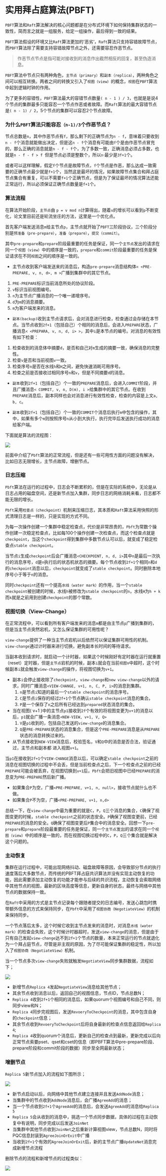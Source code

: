 # 实用拜占庭算法(PBFT)
`PBFT`算法和`Raft`算法解决的核心问题都是在分布式环境下如何保持集群状态的一致性，简而言之就是一组服务，给定一组操作，最后得到一致的结果。

`PBFT`算法假设的环境又比`Raft`算法更加的’恶劣‘，`Raft`算法只支持容错故障节点，而`PBFT`算法除了需要支持容错故障节点之外，还需要容忍作恶节点。
> 作恶节点节点是指可能对接收到的消息作出截然相反的回复，甚至伪造消息。

`PBFT`算法中节点只有两种角色，`主节点（primary）`和`副本（replica）`，两种角色之间可以相互转换。两者之间的转换又引入了`视图（view）`的概念，`视图`在`PBFT`算法中起到逻辑时钟的作用。

为了更多的容错性，`PBFT`算法最大的容错节点数量`( n - 1 ) / 3`，也就是是说4个节点的集群最多只能容忍一个节点作恶或者故障。而`Raft`算法的最大容错节点是`( n - 1) / 2`，5个节点的集群可以容忍2个节点故障。

### 为什么`PBFT`算法只能容忍`（n-1)/3`个作恶节点？
 节点总数是`n`，其中作恶节点有`f`，那么剩下的正确节点为`n - f`，意味着只要收到`n - f`个消息就能做出决定，但是这`n - f`个消息有可能由`f`个是由作恶节点冒充的，那么正确的消息就是`n - f - f`个，为了多数一致，正确消息必须占多数，也就是`n - f - f > f `但是节点必须是整数个，所以`n`·最少是`3f+1`个。

或者可以这样理解，假定`f`个节点是故障节点，`f`个节点是作恶，那么达成一致需要的正确节点最少就是`f+1`个，当然这是最坏的情况，如果故障节点集合和拜占庭节点集合有重复，可以不需要`f+1`个正确节点，但是为了保证最坏的情况算法还能正常运行，所以必须保证正确节点数量是`f+1`个。

### 算法流程
在算法开始阶段，`主节点`由 `p = v mod n`计算得出，随着`v`的增长可以看到`p`不断变化，论文里目前还是轮流坐庄的方法，这里是一个优化点。

首先客户端发送消息`m`给主节点`p`，主节点就开始了`PBFT`三阶段协议，三个阶段分别是`预准备（pre-prepare）`，`准备（prepare）`，`提交（commit）`。

其中`pre-prepare`和`prepare`阶段最重要的任务是保证，同一个`主节点`发出的请求在同一个`视图（view）`中的顺序是一致的，`prepare`和`commit`阶段最重要的任务是保证请求在不同`视图`之间的顺序是一致的。

- 主节点收到客户端发送来的消息后，构造`pre-prepare`消息结构体`< <PRE-PREPARE, v, n, d>, m >`广播到集群中的其它节点。
 1. `PRE-PREPARE`标识当前消息所处的协议阶段。
 2. `v`标识当前视图编号。
 3. `n`为主节点广播消息的一个唯一递增序号。
 4. `d`为`m`的消息摘要。
 5. `m`为客户端发来的消息。
- `副本(backup)`收到主节点请求后，会对消息进行检查，检查通过会存储在本节点。当节点收到`2f+1`（包括自己）个相同的消息后，会进入`PREPARE`状态，广播消息`< <PREPARA, v, n, d, i> >`，其中`i`是本节点的编号。对消息的有效性有如下检查：
 1. 检查收到的消息体中摘要`d`，是否和自己对`m`生成的摘要一致，确保消息的完整性。
 2. 检查`v`是否和当前视图`v`一致。
 3. 检查序号`n`是否在水线`h`和`H`之间，避免快速消耗可用序号。
 4. 检查之前是否接收过相同序号`n`和`v`，但是不同摘要`d`的消息。

- `副本`收到`2f+1`（包括自己）个一致的`PREPARE`消息后，会进入`COMMIT`阶段，并且广播消息`< COMMIT, v, n, D(m), i >`给集群中的其它节点。在收到`PREPARE`消息后，副本同样也会对消息进行有效性检查，检查的内容是上文`a, b, c`。

- `副本`收到`2f+1`（包括自己）个一致的`COMMIT`个消息后执行`m`中包含的操作，其中，如果有多个`m`则按照序号`n`从小到大执行，执行完毕后发送执行成功的消息给客户端。

下面就是算法的流程图：

![](https://github.com/Ice-Storm/structure-and-interpretation-of-blockchain/blob/master/img/chapter_8/8_7.jpg?raw=true)

前面中介绍了`Pbft`算法的正常流程，但是还有一些可用性方面的问题没有解决，比如日志无限增长，主节点故障，增删节点。

### 日志压缩

`Pbft`算法在运行的过程中，日志会不断累积的，但是在实际的系统中，无论是从日志占用的磁盘空间，还是新节点加入集群，同步日志的网络消耗来看，日志都不能无限的增长。

`Pbft`采用`检查点（checkpoint）`机制来压缩日志，其本质和`Raft`算法采用快照的形式清理日志是一样的，只是实现的方式不同。

为每一次操作创建一个集群中稳定检查点，代价是非常昂贵的，`Pbft`为常数个操作创建一次稳定检查点，比如每100个操作创建一次检查点，而这个检查点就是`checkpoint`，当这个`checkpoint`得到集群中多数节点认可以后，就变成了稳定检查点`stable checkpoint`。

当节点`i`生成`checkpoint`后会广播消息`<CHECKPOINT, n, d, i>`其中`n`是最后一次执行的消息序号，`d`是`n`执行后的状态机状态的摘要。每个节点收到`2f+1`个相同`n`和`d`的`checkpoint`消息以后，`checkpoint`就变成了`stable checkpoint`。同时删除本地序号小于等于`n`的消息。

同时`checkpoint`还有一个提高`水线（water mark）`的作用，当一个`stable checkpoint`被创建的时候，水线`h`被修改为`stable checkpoint`的`n`，水线`H`为`h + k`而`k`就是之前用到创建`checkpoint`的那个常数。

### 视图切换（View-Change）

在正常流程中，可以看到所有客户端发来的消息`m`都是由主节点`p`广播到集群的，但是当主节点突然宕机，又怎么保证集群的可用性呢？

`view-change`提供了一种当主节点宕机以后依然可以保证集群可用性的机制。`view-change`通过计时器来进行切换，避免副本长时间的等待请求。

当副本收到请求时，就启动一个计时器，如果这个时候刚好有定时器在运行就重置（reset）定时器，但是`主节点`宕机的时候，副本`i`就会在当前`视图`v中超时，这个时候副本`i`就会触发`view-change`的操作，将视图切换为`v+1`。
- 副本`i`会停止接收除了`checkpoint`，`view-change`和`new view-change`以外的请求，同时广播消息`<VIEW-CHANGE, v+1, n, C, P, i>`的消息到集群。
    1. `n`是节点`i`知道的最后一个`stable checkpoint`的消息序号。
    2. `C`是节点`i`保存的经过`2f+1`个节点确认`stable checkpoint`消息的集合。
    3. `P`是一个保存了`n`之后所有已经达到`prepared`状态消息的集合。
- 当在视图( v+1 )中的主节点`p1`接收到`2f`个有效的将视图变更为`v+1`的消息以后，`p1`就会广播一条消息`<NEW-VIEW, v+1, V, Q>`
    1. `V`是`p1`收到的，包括自己发送的`view-change`的消息集合。
    2. `Q`是`PRE-PREPARE`状态的消息集合，但是这个`PRE-PREPARE`消息是从`PREPARE`状态的消息转换过来的。
- 从节点接收到`NEW-VIEW`消息后，校验签名，`V`和`Q`中的消息是否合法，验证通过，主节点和副本都 进入视图`v+1`。

当`p1`在接收到`2f+1`个`VIEW-CHANGE`消息以后，可以确定`stable checkpoint`之前的消息在视图切换的过程中不会丢，但是当前检查点之后，下一个检查点之前的已经`PREPARE`可能会被丢弃，在视图切换到`v+1`后，`Pbft`会把旧视图中已经`PREPARE`的消息变为`PRE-PREPARE`然后新广播。
- 如果集合`P`为空，广播`<PRE-PREPARE, v+1, n, null>`，接收节点就什么也不做。
- 如果集合`P`不为空，广播`<PRE-PREPARE, v+1, n,d>`

总结一下，在`view-change`中最为重要的就是`C`，`P`，`Q`三个消息的集合，`C`确保了视图变更的时候，`stable checkpoint`之前的状态安全。`P`确保了视图变更前，已经`PREPARE`的消息的安全。`Q`确保了视图变更后`P`集合中的消息安全。回想一下`pre-prepare`和`prepare`阶段最重要的任务是保证，同一个`主节点`发出的请求在同一个`视图（view）`中的顺序是一致的，而在视图切换过程中的`C`，`P`，`Q`三个集合就是解决这个问题的。

### 主动恢复

集群在运行过程中，可能出现网络抖动、磁盘故障等原因，会导致部分节点的执行速度落后大多数节点，而传统的PBFT拜占庭共识算法并没有实现主动恢复的功能，因此需要添加主动恢复的功能才能参与后续的共识流程，主动恢复会索取网络中其他节点的视图，最新的区块高度等信息，更新自身的状态，最终与网络中其他节点的数据保持一致。

在`Raft`中采用的方式是主节点记录每个跟随者提交的日志编号，发送心跳包时携带额外信息的方式来保持同步，在`Pbft`中采用了`视图协商（NegotiateView）`的机制来保持同步。

一个节点落后太多，这个时候它收到主节点发来的消息时，对消息`水线（water mark）`的检查会失败，这个时候计时器超时，发送`view-change`的消息，但是由于只有自己发起`view-change`达不到`2f+1`个节点的数量，本来正常运行的节点就退化为一个拜占庭节点，尽管是非主观的原因，为了尽可能保证集群的稳定性，所以加入了`视图协商（NegotiateView）`机制。

当一个节点多次`view-change`失败就触发`NegotiateView`同步集群数据，流程如下；

![](https://github.com/Ice-Storm/structure-and-interpretation-of-blockchain/blob/master/img/chapter_8/8_8.png?raw=true)

- 新增节点`Replica 4`发起`NegotiateView`消息给其他节点；
- 其余节点收到消息以后，返回自己的视图信息，节点ID，节点总数N；
- `Replica 4`收到`2f+1`个相同的消息后，如果quorum个视图编号和自己不同，则同步view和N；
- `Replica 4`同步完视图后，发送`RevoeryToCheckpoint`的消息，其中包含自身的`checkpoint`信息；
- 其余节点收到`RevoeryToCheckpoint`后将自身最新的检查点信息返回给`Replica 4`;
- `Replica 4`收到quorum个消息后，更新自己的检查点到最新，更新完成以后向正常节点索要pset、qset和cset的信息（即PBFT算法中pre-prepare阶段、prepare阶段和commit阶段的数据）同步至全网最新状态；


### 增删节点
`Replica 5`新节点加入的流程如下图所示；

![](https://github.com/Ice-Storm/structure-and-interpretation-of-blockchain/blob/master/img/chapter_8/8_9.jpg?raw=true)

- 新节点启动以后，向网络中其他节点建立连接并且发送`AddNode`消息；
- 当集群中的节点收到`AddNode`消息后，会广播`AgreeAdd`的消息；
- 当一个节点收到`2f+1`个`AgreeAdd`的消息后，会发送`AgreeAdd`的消息给`Replica 5`
- `Replica 5`会从收到的消息中，挑选一个节点同步数据，具体的过程在主动恢复中有说明，同步完成以后发送`JoinNet`
- 当集群中其他节点收到`JoinNet`之后重新计算视图view，节点总数N，同时将PQC信息封装到`AgreeJoinOrExit`中广播
- 当收到`2f+1`个有效的`AgreeJoinOrExit`后，新的主节点广播`UpdateNet`消息完成新增节点流程

删除节点的流程和新增节点的过程类似：

![](https://github.com/Ice-Storm/structure-and-interpretation-of-blockchain/blob/master/img/chapter_8/8_10.jpg?raw=true)
